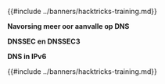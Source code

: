 {{#include ../banners/hacktricks-training.md}}

**Navorsing meer oor aanvalle op DNS**

**DNSSEC en DNSSEC3**

**DNS in IPv6**

{{#include ../banners/hacktricks-training.md}}
